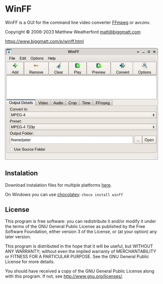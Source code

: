 # WinFF

WinFF is a GUI for the command line video converter [FFmpeg](https://ffmpeg.org) or avconv.

Copyright © 2006-2023 Matthew Weatherford <matt@biggmatt.com>

https://www.biggmatt.com/p/winff.html

![screenshot](media/screenshot.jpg)

## Instalation

Download instalation files for multiple platforms [here](https://www.biggmatt.com/p/winff.html).

On Windows you can use [chocolatey](https://chocolatey.org/packages/winff): `choco install winff`

## License

This program is free software: you can redistribute it and/or modify
it under the terms of the GNU General Public License as published by
the Free Software Foundation, either version 3 of the License, or
(at your option) any later version.

This program is distributed in the hope that it will be useful,
but WITHOUT ANY WARRANTY; without even the implied warranty of
MERCHANTABILITY or FITNESS FOR A PARTICULAR PURPOSE.  See the
GNU General Public License for more details.

You should have received a copy of the GNU General Public License
along with this program.  If not, see <http://www.gnu.org/licenses/>.
